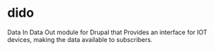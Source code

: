 # dido
Data In Data Out module for Drupal that Provides an interface for IOT devices, making the data available to subscribers.
